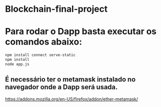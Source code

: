 # Blockchain-final-project
# Para rodar o Dapp basta executar os comandos abaixo:
```bash
npm install connect serve-static
npm install
node app.js
```

## É necessário ter o metamask instalado no navegador onde a Dapp será usada.
https://addons.mozilla.org/en-US/firefox/addon/ether-metamask/

